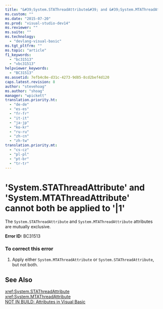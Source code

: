 ```yaml
---
title: "&#39;System.STAThreadAttribute&#39; and &#39;System.MTAThreadAttribute&#39; cannot both be applied to &#39;|1&#39; | Microsoft Docs"
ms.custom: ""
ms.date: "2015-07-20"
ms.prod: "visual-studio-dev14"
ms.reviewer: ""
ms.suite: ""
ms.technology: 
  - "devlang-visual-basic"
ms.tgt_pltfrm: ""
ms.topic: "article"
f1_keywords: 
  - "bc31513"
  - "vbc31513"
helpviewer_keywords: 
  - "BC31513"
ms.assetid: 7efb4c8e-d31c-4273-9d85-8cd2bef4d120
caps.latest.revision: 8
author: "stevehoag"
ms.author: "shoag"
manager: "wpickett"
translation.priority.ht: 
  - "de-de"
  - "es-es"
  - "fr-fr"
  - "it-it"
  - "ja-jp"
  - "ko-kr"
  - "ru-ru"
  - "zh-cn"
  - "zh-tw"
translation.priority.mt: 
  - "cs-cz"
  - "pl-pl"
  - "pt-br"
  - "tr-tr"
---
```

# &#39;System.STAThreadAttribute&#39; and &#39;System.MTAThreadAttribute&#39; cannot both be applied to &#39;|1&#39;
The `System.STAThreadAttribute` and `System.MTAThreadAttribute` attributes are mutually exclusive.  
  
 **Error ID:** BC31513  
  
### To correct this error  
  
1.  Apply either `System.MTAThreadAttribute` or `System.STAThreadAttribute`, but not both.  
  
## See Also  
 <xref:System.STAThreadAttribute>   
 <xref:System.MTAThreadAttribute>   
 [NOT IN BUILD: Attributes in Visual Basic](http://msdn.microsoft.com/en-us/620bfc0e-4582-4c8b-8432-ebc5c3dccc22)